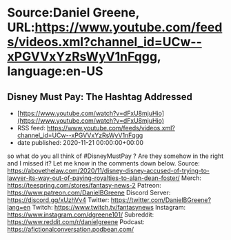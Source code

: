 # Source:Daniel Greene, URL:https://www.youtube.com/feeds/videos.xml?channel_id=UCw--xPGVVxYzRsWyV1nFqgg, language:en-US

## Disney Must Pay: The Hashtag Addressed
 - [https://www.youtube.com/watch?v=dFxU8mjuHio](https://www.youtube.com/watch?v=dFxU8mjuHio)
 - RSS feed: https://www.youtube.com/feeds/videos.xml?channel_id=UCw--xPGVVxYzRsWyV1nFqgg
 - date published: 2020-11-21 00:00:00+00:00

so what do you all think of #DisneyMustPay ? Are they somehow in the right and I missed it? Let me know in the comments down below. 
Source: https://abovethelaw.com/2020/11/disney-disney-accused-of-trying-to-lawyer-its-way-out-of-paying-royalties-to-alan-dean-foster/
Merch: https://teespring.com/stores/fantasy-news-2
Patreon: https://www.patreon.com/DanielBGreene
Discord Server: https://discord.gg/xUzhVv4
Twitter: https://twitter.com/DanielBGreene?lang=en
Twitch: https://www.twitch.tv/fantasynews
Instagram: https://www.instagram.com/dgreene101/
Subreddit: https://www.reddit.com/r/danielgreene
Podcast: https://afictionalconversation.podbean.com/

